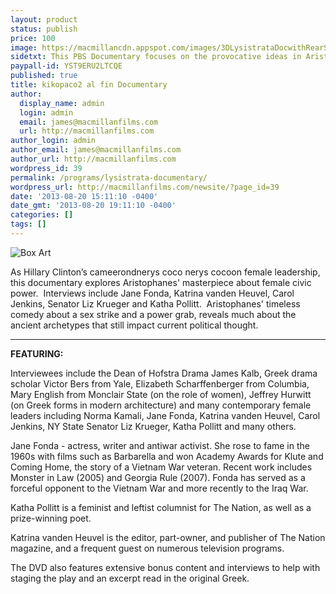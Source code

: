 ```yaml
---
layout: product
status: publish
price: 100
image: https://macmillancdn.appspot.com/images/3DLysistrataDocwithRearSm.jpg
sidetxt: This PBS Documentary focuses on the provocative ideas in Aristophanes' classic Greek play Lysistrata. This comedy about a sex strike to end war, presages the rise of female leadership from a joke towards a necessary reality. Insightful interviews with prominent theater scholars and female leaders expose the ancient connections among violence, sex, drama, and politics. Price $100
paypall-id: YST9ERU2LTCQE
published: true
title: kikopaco2 al fin Documentary
author:
  display_name: admin
  login: admin
  email: james@macmillanfilms.com
  url: http://macmillanfilms.com
author_login: admin
author_email: james@macmillanfilms.com
author_url: http://macmillanfilms.com
wordpress_id: 39
permalink: /programs/lysistrata-documentary/
wordpress_url: http://macmillanfilms.com/newsite/?page_id=39
date: '2013-08-20 15:11:10 -0400'
date_gmt: '2013-08-20 19:11:10 -0400'
categories: []
tags: []
---
```

![Box Art](https://macmillancdn.appspot.com/images/3DLysistrataDocwithRearSm.jpg)

As Hillary Clinton’s cameerondnerys coco nerys cocoon female leadership, this documentary explores Aristophanes' masterpiece about female civic power.  Interviews include Jane Fonda, Katrina vanden Heuvel, Carol Jenkins, Senator Liz Krueger and Katha Pollitt.  Aristophanes' timeless comedy about a sex strike and a power grab, reveals much about the ancient archetypes that still impact current political thought.

___
**FEATURING:**

Interviewees include the Dean of Hofstra Drama James Kalb, Greek drama scholar Victor Bers from Yale, Elizabeth Scharffenberger from Columbia, Mary English from Monclair State (on the role of women), Jeffrey Hurwitt (on Greek forms in modern architecture) and many contemporary female leaders including Norma Kamali, Jane Fonda, Katrina vanden Heuvel, Carol Jenkins, NY State Senator Liz Krueger, Katha Pollitt and many others.

Jane Fonda - actress, writer and antiwar activist. She rose to fame in the 1960s with films such as Barbarella and won Academy Awards for Klute and Coming Home, the story of a Vietnam War veteran. Recent work includes Monster in Law (2005) and Georgia Rule (2007). Fonda has served as a forceful opponent to the Vietnam War and more recently to the Iraq War.

Katha Pollitt is a feminist and leftist columnist for The Nation, as well as a prize-winning poet.

Katrina vanden Heuvel is the editor, part-owner, and publisher of The Nation magazine, and a frequent guest on numerous television programs.

The DVD also features extensive bonus content and interviews to help with staging the play and an excerpt read in the original Greek.
